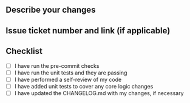 ## Describe your changes

## Issue ticket number and link (if applicable)

## Checklist
- [ ] I have run the pre-commit checks
- [ ] I have run the unit tests and they are passing
- [ ] I have performed a self-review of my code
- [ ] I have added unit tests to cover any core logic changes
- [ ] I have updated the CHANGELOG.md with my changes, if necessary
